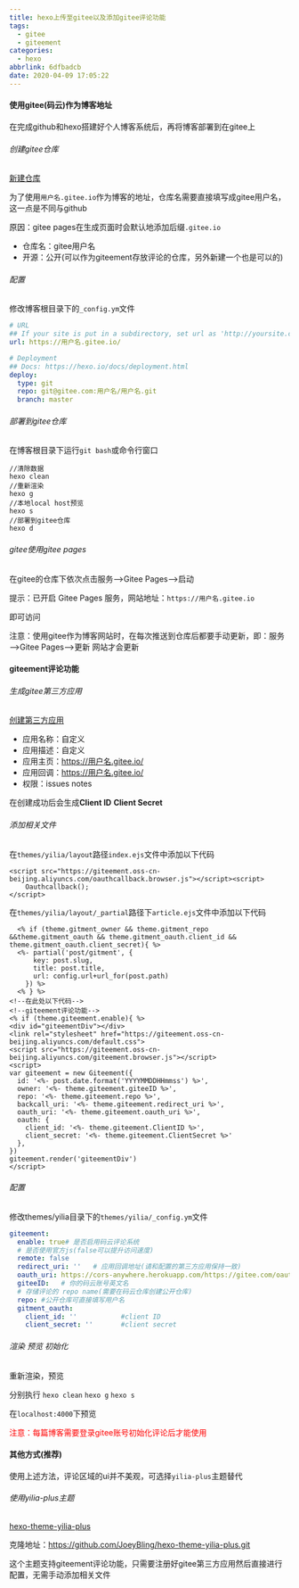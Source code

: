 ```yaml
---
title: hexo上传至gitee以及添加gitee评论功能
tags:
  - gitee
  - giteement
categories:
  - hexo
abbrlink: 6dfbadcb
date: 2020-04-09 17:05:22
---
```


#### 使用gitee(码云)作为博客地址

在完成github和hexo搭建好个人博客系统后，再将博客部署到在gitee上

###### 创建gitee仓库

[新建仓库](https://gitee.com/projects/new)

为了使用`用户名.gitee.io`作为博客的地址，仓库名需要直接填写成gitee用户名，这一点是不同与github

原因：gitee pages在生成页面时会默认地添加后缀`.gitee.io`

- 仓库名：gitee用户名
- 开源：公开(可以作为giteement存放评论的仓库，另外新建一个也是可以的)

###### 配置

修改博客根目录下的`_config.ym`文件

```yaml
# URL
## If your site is put in a subdirectory, set url as 'http://yoursite.com/child' and root as '/child/'
url: https://用户名.gitee.io/

# Deployment
## Docs: https://hexo.io/docs/deployment.html
deploy:
  type: git
  repo: git@gitee.com:用户名/用户名.git
  branch: master
```

###### 部署到gitee仓库

在博客根目录下运行`git bash`或命令行窗口

```shell
//清除数据
hexo clean
//重新渲染
hexo g
//本地local host预览
hexo s
//部署到gitee仓库
hexo d
```

###### gitee使用gitee pages

在gitee的仓库下依次点击服务——>Gitee Pages——>启动

提示：已开启 Gitee Pages 服务，网站地址：`https://用户名.gitee.io`

即可访问

注意：使用gitee作为博客网站时，在每次推送到仓库后都要手动更新，即：服务——>Gitee Pages——>更新	网站才会更新

<!--more-->

#### giteement评论功能

###### 生成gitee第三方应用

[创建第三方应用](https://gitee.com/oauth/applications/new)

- 应用名称：自定义
- 应用描述：自定义
- 应用主页：https://用户名.gitee.io/
- 应用回调：https://用户名.gitee.io/
- 权限：issues	notes

在创建成功后会生成**Client ID** 	**Client Secret**

###### 添加相关文件

在`themes/yilia/layout`路径`index.ejs`文件中添加以下代码

```ejs
<script src="https://giteement.oss-cn-beijing.aliyuncs.com/oauthcallback.browser.js"></script><script>
    Oauthcallback();
</script>
```

在`themes/yilia/layout/_partial`路径下`article.ejs`文件中添加以下代码

```ejs
  <% if (theme.gitment_owner && theme.gitment_repo &&theme.gitment_oauth && theme.gitment_oauth.client_id && theme.gitment_oauth.client_secret){ %>
  <%- partial('post/gitment', {
      key: post.slug,
      title: post.title,
      url: config.url+url_for(post.path)
    }) %>
  <% } %>
<!--在此处以下代码-->
<!--giteement评论功能-->
<% if (theme.giteement.enable){ %>
<div id="giteementDiv"></div>
<link rel="stylesheet" href="https://giteement.oss-cn-beijing.aliyuncs.com/default.css">
<script src="https://giteement.oss-cn-beijing.aliyuncs.com/giteement.browser.js"></script>
<script>
var giteement = new Giteement({
  id: '<%- post.date.format('YYYYMMDDHHmmss') %>',
  owner: '<%- theme.giteement.giteeID %>',
  repo: '<%- theme.giteement.repo %>',
  backcall_uri: '<%- theme.giteement.redirect_uri %>',
  oauth_uri: '<%- theme.giteement.oauth_uri %>',
  oauth: {
    client_id: '<%- theme.giteement.ClientID %>',
    client_secret: '<%- theme.giteement.ClientSecret %>'
  },
})
giteement.render('giteementDiv')
</script>
```

###### 配置

修改themes/yilia目录下的`themes/yilia/_config.ym`文件

```yml
giteement:
  enable: true# 是否启用码云评论系统
  # 是否使用官方js(false可以提升访问速度)
  remote: false
  redirect_uri: ''   # 应用回调地址(请和配置的第三方应用保持一致)
  oauth_uri: https://cors-anywhere.herokuapp.com/https://gitee.com/oauth/token
  giteeID:   # 你的码云账号英文名
  # 存储评论的 repo name(需要在码云仓库创建公开仓库)
  repo: #公开仓库可直接填写用户名
  gitment_oauth:
    client_id: ''           #client ID
    client_secret: ''       #client secret
```

###### 渲染	预览	初始化

重新渲染，预览 

分别执行 `hexo clean`  `hexo g`  `hexo s`

在`localhost:4000`下预览

<font color=red>注意：每篇博客需要登录gitee账号初始化评论后才能使用</font>

#### 其他方式(推荐)

使用上述方法，评论区域的ui并不美观，可选择`yilia-plus`主题替代

###### 使用yilia-plus主题

[hexo-theme-yilia-plus](https://github.com/JoeyBling/hexo-theme-yilia-plus)

克隆地址：https://github.com/JoeyBling/hexo-theme-yilia-plus.git

这个主题支持giteement评论功能，只需要注册好gitee第三方应用然后直接进行配置，无需手动添加相关文件